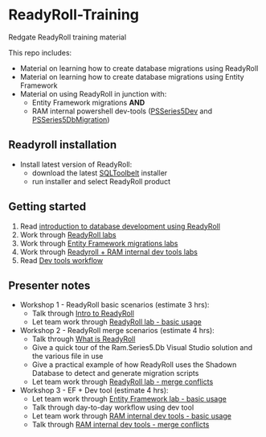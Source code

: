 # ReadyRoll-Training

Redgate ReadyRoll training material

This repo includes:
* Material on learning how to create database migrations using ReadyRoll
* Material on learning how to create database migrations using Entity Framework
* Material on using ReadyRoll in junction with:
    * Entity Framework migrations **AND**
    * RAM internal powershell dev-tools ([PSSeries5Dev](https://ram-christianacca.visualstudio.com/PSSeries5Dev) and [PSSeries5DbMigration](https://ram-christianacca.visualstudio.com/PSSeries5DbMigration))

## Readyroll installation

* Install latest version of ReadyRoll:
    * download the latest [SQLToolbelt](https://www.red-gate.com/products/sql-development/sql-toolbelt/) installer
    * run installer and select ReadyRoll product

## Getting started

1. Read [introduction to database development using ReadyRoll](intro-db-development-using-readyroll.md)
2. Work through [ReadyRoll labs](Examples/ReadyRoll_Only/readme.md)
3. Work through [Entity Framework migrations labs](Examples/EntityFramework_Only/readme.md)
4. Work through [Readyroll + RAM internal dev tools labs](Examples/RR_Plus_DevTool/readme.md)
5. Read [Dev tools workflow](devtool-workflow.md)


## Presenter notes

* Workshop 1 - ReadyRoll basic scenarios (estimate 3 hrs):
    * Talk through [Intro to ReadyRoll](intro-db-development-using-readyroll.md)
    * Let team work through [ReadyRoll lab - basic usage](Examples/ReadyRoll_Only/basics-example.md)
* Workshop 2 - ReadyRoll merge scenarios (estimate 4 hrs):
    * Talk through [What is ReadyRoll](what-is-ready-roll.md)
    * Give a quick tour of the Ram.Series5.Db Visual Studio solution and the various file in use
    * Give a practical example of how ReadyRoll uses the Shadown Database to detect and generate migration scripts
    * Let team work through [ReadyRoll lab - merge conflicts](Examples/ReadyRoll_Only/merge-conflicts-example.md)
* Workshop 3 - EF + Dev tool (estimate 4 hrs):
    * Let team work through [Entity Framework lab - basic usage](Examples/EntityFramework_Only/basics-example.md)
    * Talk through day-to-day workflow using dev tool
    * Let team work through [RAM internal dev tools - basic usage](Examples/RR_Plus_DevTool/basics-example.md)
    * Talk through [RAM internal dev tools - merge conflicts](Examples/RR_Plus_DevTool/merge-conflicts-example.md)